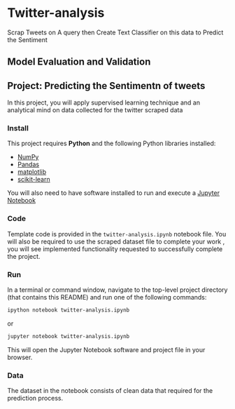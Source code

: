 # Twitter-analysis
Scrap Tweets on A query then Create Text Classifier on this data to Predict the Sentiment


## Model Evaluation and Validation
## Project: Predicting the Sentimentn of tweets
In this project, you will apply supervised learning technique and an analytical mind on data collected for the twitter scraped data

### Install

This project requires **Python** and the following Python libraries installed:

- [NumPy](http://www.numpy.org/)
- [Pandas](http://pandas.pydata.org/)
- [matplotlib](http://matplotlib.org/)
- [scikit-learn](http://scikit-learn.org/stable/)

You will also need to have software installed to run and execute a [Jupyter Notebook](http://ipython.org/notebook.html)

### Code

Template code is provided in the `twitter-analysis.ipynb` notebook file. You will also be required to use the scraped dataset file to complete your work , you will see implemented functionality requested to successfully complete the project.

### Run

In a terminal or command window, navigate to the top-level project directory (that contains this README) and run one of the following commands:

```bash
ipython notebook twitter-analysis.ipynb
```  
or
```bash
jupyter notebook twitter-analysis.ipynb
```

This will open the Jupyter Notebook software and project file in your browser.

### Data

The dataset in the notebook consists of clean data that required for the prediction process.
